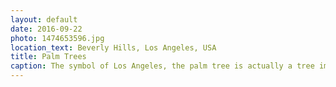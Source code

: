 ```yaml
---
layout: default
date: 2016-09-22
photo: 1474653596.jpg
location_text: Beverly Hills, Los Angeles, USA
title: Palm Trees
caption: The symbol of Los Angeles, the palm tree is actually a tree imported there and overly used all of the city. Big problem, it uses too much water and helps to dry out the area.
---
```

